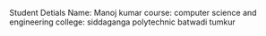 Student Detials
Name: Manoj kumar
course: computer science and engineering
college: siddaganga polytechnic batwadi tumkur
